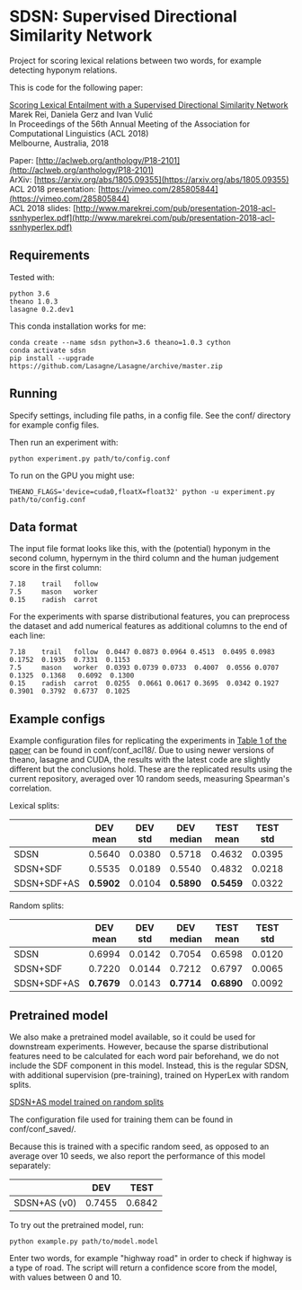 
SDSN: Supervised Directional Similarity Network
===============================================

Project for scoring lexical relations between two words, for example detecting hyponym relations.

This is code for the following paper:

[Scoring Lexical Entailment with a Supervised Directional Similarity Network](http://aclweb.org/anthology/P18-2101)  
Marek Rei, Daniela Gerz and Ivan Vulić  
In Proceedings of the 56th Annual Meeting of the Association for Computational Linguistics (ACL 2018)  
Melbourne, Australia, 2018  


Paper: [http://aclweb.org/anthology/P18-2101](http://aclweb.org/anthology/P18-2101)  
ArXiv: [https://arxiv.org/abs/1805.09355](https://arxiv.org/abs/1805.09355)  
ACL 2018 presentation: [https://vimeo.com/285805844](https://vimeo.com/285805844)  
ACL 2018 slides: [http://www.marekrei.com/pub/presentation-2018-acl-ssnhyperlex.pdf](http://www.marekrei.com/pub/presentation-2018-acl-ssnhyperlex.pdf)  


Requirements
-----------------------------------------------

Tested with:

    python 3.6
    theano 1.0.3
    lasagne 0.2.dev1

This conda installation works for me:

    conda create --name sdsn python=3.6 theano=1.0.3 cython
    conda activate sdsn
    pip install --upgrade https://github.com/Lasagne/Lasagne/archive/master.zip



Running
-----------------------------------------------

Specify settings, including file paths, in a config file. See the conf/ directory for example config files.

Then run an experiment with:

    python experiment.py path/to/config.conf

To run on the GPU you might use: 

    THEANO_FLAGS='device=cuda0,floatX=float32' python -u experiment.py path/to/config.conf


Data format
-----------------------------------------------

The input file format looks like this, with the (potential) hyponym in the second column, hypernym in the third column and the human judgement score in the first column:

    7.18    trail   follow
    7.5     mason   worker
    0.15    radish  carrot

For the experiments with sparse distributional features, you can preprocess the dataset and add numerical features as additional columns to the end of each line:

    7.18    trail   follow  0.0447 0.0873 0.0964 0.4513  0.0495 0.0983 0.1752  0.1935  0.7331  0.1153
    7.5     mason   worker  0.0393 0.0739 0.0733  0.4007  0.0556 0.0707 0.1325  0.1368   0.6092  0.1300
    0.15    radish  carrot  0.0255  0.0661 0.0617 0.3695  0.0342 0.1927  0.3901  0.3792  0.6737  0.1025




Example configs
-----------------------------------------------
Example configuration files for replicating the experiments in [Table 1 of the paper](http://aclweb.org/anthology/P18-2101) can be found in conf/conf_acl18/.
Due to using newer versions of theano, lasagne and CUDA, the results with the latest code are slightly different but the conclusions hold. These are the replicated results using the current repository, averaged over 10 random seeds, measuring Spearman's correlation.


Lexical splits:

||**DEV mean** |**DEV std** |**DEV median** |**TEST mean** |**TEST std** |**TEST median** |
|---|---|---|---|---|---|---|
|SDSN |0.5640 |0.0380 |0.5718 |0.4632 |0.0395 |0.4636 |
|SDSN+SDF |0.5535 |0.0189 |0.5540 |0.4832 |0.0218 |0.4926 |
|SDSN+SDF+AS |**0.5902** |0.0104 |**0.5890** |**0.5459** |0.0322 |**0.5454** |



Random splits:

||**DEV mean** |**DEV std** |**DEV median** |**TEST mean** |**TEST std** |**TEST median** |
|---|---|---|---|---|---|---|
|SDSN |0.6994 |0.0142 |0.7054 |0.6598 |0.0120 |0.6575 |
|SDSN+SDF |0.7220 |0.0144 |0.7212 |0.6797 |0.0065 |0.6803 |
|SDSN+SDF+AS |**0.7679** |0.0143 |**0.7714** |**0.6890** |0.0092 |**0.6900** |



Pretrained model
-----------------------------------------------
We also make a pretrained model available, so it could be used for downstream experiments.
However, because the sparse distributional features need to be calculated for each word pair beforehand, we do not include the SDF component in this model. Instead, this is the regular SDSN, with additional supervision (pre-training), trained on HyperLex with random splits.

[SDSN+AS model trained on random splits](https://s3-eu-west-1.amazonaws.com/sdsn-models/model_randomsplits.sdsn_as.v0.model)

The configuration file used for training them can be found in conf/conf_saved/.

Because this is trained with a specific random seed, as opposed to an average over 10 seeds, we also report the performance of this model separately:


||DEV |TEST |
|---|---|---|
|SDSN+AS (v0) |0.7455 |0.6842 |


To try out the pretrained model, run:

    python example.py path/to/model.model

Enter two words, for example "highway road" in order to check if highway is a type of road. The script will return a confidence score from the model, with values between 0 and 10.

